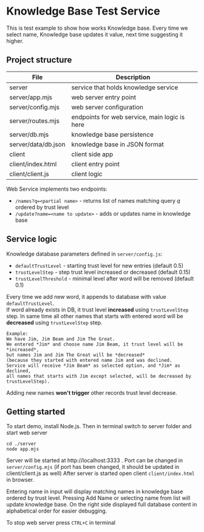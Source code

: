

# Knowledge Base Test Service

This is test example to show how works Knowledge base. Every time we select name, Knowledge base updates it value, next time suggesting it higher.

## Project structure

|File|  Description|
|--|--|
| server | service that holds knowledge service|
|server/app.mjs| web server entry point|
| server/config.mjs | web server configuration |
| server/routes.mjs | endpoints for web service, main logic is here |
| server/db.mjs | knowledge base persistence |
|server/data/db.json | knowledge base in JSON format|
|client|client side app|
|client/index.html | client entry point |
|client/client.js| client logic|

Web Service implements two endpoints:
* `/names?q=<partial name>` - returns list of names matching query *q* ordered by trust level
* `/update?name=<name to update>` - adds or updates name in knowledge base

## Service logic
Knowledge database parameters defined in `server/config.js`:
* `defaultTrustLevel` - starting trust level for new entries (default 0.5)
* `trustLevelStep` - step trust level increased or decreased (default 0.15)
* `trustLevelThreshold` - minimal level after word will be removed (default 0.1)

Every time we add new word, it appends to database with value `defaultTrustLevel`.  
If word already exists in DB, it trust level **increased** using `trustLevelStep` step. In same time all other names that starts with entered word will be **decreased** using `trustLevelStep` step.
```
Example: 
We have Jim, Jim Beam and Jim The Great. 
We entered *Jim* and choose name Jim Beam, it trust level will be *increased*, 
but names Jim and Jim The Great will be *decreased* 
(because they started with entered name Jim and was declined. 
Service will receive *Jim Beam* as selected option, and *Jim* as declined, 
all names that starts with Jim except selected, will be decreased by trustLevelStep). 
```
Adding new names **won't trigger** other records trust level decrease.


## Getting started

To start demo, install Node.js. Then in terminal switch to server folder and start web server
```
cd ./server
node app.mjs
```
Server will be started at http://localhost:3333 . Port can be changed in `server/config.mjs` (if port has been changed, it should be updated in client/client.js as well)
After server is started open client `client/index.html` in browser.

Entering name in input will display matching names in knowledge base ordered by trust level. Pressing Add Name or selecting name from list will update knowledge base.
On the right side displayed full database content in alphabetical order for easier debugging.

To stop web server press `CTRL+C` in terminal




